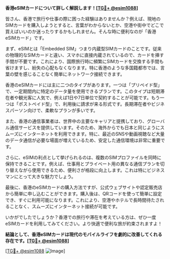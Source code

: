 **香港eSIMカードについて詳しく解説します！[[TG💪+ @esim1088](https://t.me/s/esim1088)]**

皆さん、香港で旅行や仕事の際に困った経験はありませんか？例えば、現地のSIMカードを購入しようとすると、言葉がわからないとか、空港や街中でどこで買えばいいのか迷ったりするかもしれません。そんな時に便利なのが「香港eSIMカード」です。

まず、eSIMとは「Embedded SIM」つまり内蔵型SIMカードのことです。従来の物理的なSIMカードと違い、スマホに直接内蔵されているので、カードを挿す手間が不要です。これにより、国際旅行時に頻繁にSIMカードを交換する手間も省けますし、紛失の心配もなくなります。特に香港のような多国籍都市では、言葉の壁を感じることなく簡単にネットワーク接続できます。

香港のeSIMカードには主に二つのタイプがあります。一つは「プリペイド型」で、一定期間内に特定のデータ量を使用できるプランです。このタイプは短期滞在者や観光客に人気で、例えば1日や7日単位で契約することが可能です。もう一つは「ポストペイド型」で、利用後に請求が来る形式です。長期滞在者やビジネスパーソン向けで、柔軟なプランが多いです。

また、香港の通信事業者は、世界中の主要なキャリアと提携しており、グローバル通信サービスを提供しています。そのため、海外からでも日本と同じようにスムーズにインターネットを利用できます。特に、最近のSNSや動画視聴など大量のデータ通信が必要な場面が増えているため、安定した通信環境は非常に重要です。

さらに、eSIMの利点として挙げられるのは、複数のSIMプロファイルを同時に保持できることです。例えば、仕事用とプライベート用の異なる通信プランを切り替えながら使用できるため、便利さが格段に向上します。これは特にビジネスマンにとって大きな魅力でしょう。

最後に、香港のeSIMカードの購入方法ですが、公式ウェブサイトや認定販売店から簡単に申し込むことができます。購入後は、QRコードを使って簡単に設定でき、すぐに利用可能になります。これにより、空港やホテルで長時間待たされることなく、スムーズにインターネット接続が可能です。

いかがでしたでしょうか？香港での旅行や滞在を考えている方は、ぜひ一度eSIMカードを利用してみてください。より快適で便利な旅が約束されますよ！

**結論として、香港eSIMカードは現代のモバイルライフを劇的に改善してくれる存在です。[[TG💪+ @esim1088](https://t.me/s/esim1088)]**

[[TG💪+ @esim1088](https://t.me/s/esim1088) ![Image](https://i.postimg.cc/Y0z9fWf4/image.png)]
